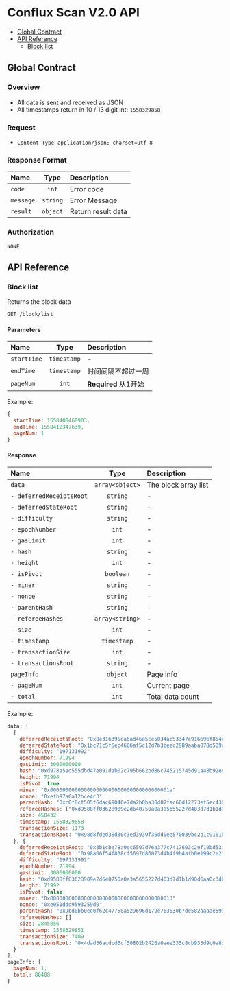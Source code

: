 # Conflux Scan V2.0 API

- [Global Contract](#global-contract)
- [API Reference](#api-reference)
  - [Block list](#block-list)

## Global Contract

### Overview

- All data is sent and received as JSON
- All timestamps return in 10 / 13 digit int: `1558329858`

### Request

- `Content-Type`: `application/json; charset=utf-8`

### Response Format

| Name | Type | Description |
| :--- | :--: | :--- |
| `code` | `int` | Error code |
| `message` | `string` | Error Message |
| `result` | `object` | Return result data |

### Authorization

`NONE`

## API Reference

### Block list

Returns the block data

```
GET /block/list
```

#### Parameters

| Name | Type | Description |
| :--- | :--: | :--- |
| `startTime` | `timestamp` | - |
| `endTime` | `timestamp` | 时间间隔不超过一周 |
| `pageNum` | `int` | **Required** 从1开始 |

Example:

```js
{
  startTime: 1558408468903,
  endTime: 1558412347639,
  pageNum: 1
}
```

#### Response

| Name | Type | Description |
| :--- | :--: | :--- |
| `data` | `array<object>` | The block array list |
| `- deferredReceiptsRoot` | `string` | - |
| `- deferredStateRoot` | `string` | - |
| `- difficulty` | `string` | - |
| `- epochNumber` | `int` | - |
| `- gasLimit` | `int` | - |
| `- hash` | `string` | - |
| `- height` | `int` | - |
| `- isPivot` | `boolean` | - |
| `- miner` | `string` | - |
| `- nonce` | `string` | - |
| `- parentHash` | `string` | - |
| `- refereeHashes` | `array<string>` | - |
| `- size` | `int` | - |
| `- timestamp` | `timestamp` | - |
| `- transactionSize` | `int` | - |
| `- transactionsRoot` | `string` | - |
| `pageInfo` | `object` | Page info |
| `- pageNum` | `int` | Current page |
| `- total` | `int` | Total data count |

Example:

```js
data: [
  {
    deferredReceiptsRoot: "0x0e316395da6ad46a5ce5034ac53347e916696f854c09eaf63f905bf1d4db4198"
    deferredStateRoot: "0x1bc71c5f5ec4666af5c12d7b3beec2989aaba078d509e3a116285804d670f1d3"
    difficulty: "197131992"
    epochNumber: 71994
    gasLimit: 3000000000
    hash: "0xd978a5ad555dbd47e091dab02c795b662bd86c745215745d91a48b92ecabbe5e"
    height: 71994
    isPivot: true
    miner: "0x000000000000000000000000000000000000001a"
    nonce: "0xefb97a0a12bce4c3"
    parentHash: "0xc0f8cf505f6dac69046e7da2b0ba30d87fac60d12273ef5ec4380d83d6e91e11"
    refereeHashes: ["0xd9588ff03628909e2d640750a0a3a5655227d403d7d1b1d90d6aa0c3db1e208d",…]
    size: 450432
    timestamp: 1558329858
    transactionSize: 1173
    transactionsRoot: "0x98d8fded38d30c3ed3939f36dd0ee570039bc2b1c9161b5fcf0bbc1e18b3c3a4"
  }, {
    deferredReceiptsRoot: "0x3b1cbe78a9ec6507d76a377c7417603c2ef19bd53191ef5a54990d9ec2b438d9"
    deferredStateRoot: "0x98a06f54f838cf5697d86073d4b4f9b4afb0e199c2e2fe0914dac94a252989e9"
    difficulty: "197131992"
    epochNumber: 71994
    gasLimit: 3000000000
    hash: "0xd9588ff03628909e2d640750a0a3a5655227d403d7d1b1d90d6aa0c3db1e208d"
    height: 71992
    isPivot: false
    miner: "0x0000000000000000000000000000000000000013"
    nonce: "0xe051ddd9593259d0"
    parentHash: "0x9bd0bb0ee0f62c47758a529696d179e763630b7de582aaaae5991ce2a5decee9"
    refereeHashes: []
    size: 2845056
    timestamp: 1558329851
    transactionSize: 7409
    transactionsRoot: "0x4dad36acdcd6cf50802b2426a0aee335c8cb933d9c0a8d18747fc7fb83ef1fde"
  }
],
pageInfo: {
  pageNum: 1,
  total: 80408
}
```

